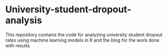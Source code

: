 # University-student-dropout-analysis
This repository contains the code for analyzing university student dropout rates using machine learning models in R
and the blog for the work done with results 
